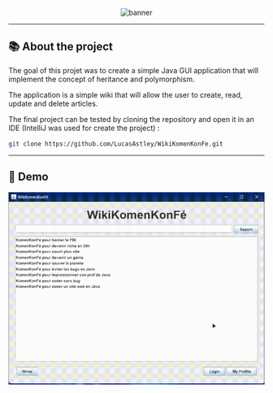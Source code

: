 <p align="center">
  <img src="https://i.imgur.com/2riDZNf.png" alt="banner"/>
</p>

---

## 📚 About the project

The goal of this projet was to create a simple Java GUI application that will implement the concept of heritance and polymorphism.

The application is a simple wiki that will allow the user to create, read, update and delete articles.

The final project can be tested by cloning the repository and open it in an IDE (IntelliJ was used for create the project) :
```bash
git clone https://github.com/LucasAstley/WikiKomenKonFe.git
```

---

## 🎥 Demo

![WikiKomenKonFé demo](readmeFiles/demo-gif.gif)
